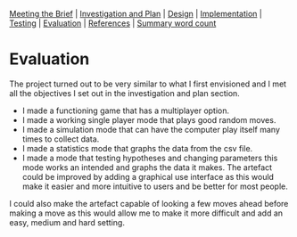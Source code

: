 [Meeting the Brief](README.md) |
[Investigation and Plan](Investigation_&_plan.md) |
[Design](Design.md) |
[Implementation](Implementation.md) |
[Testing](Testing.md) |
[Evaluation](Evaluation.md) |
[References](References.md) |
[Summary word count](Word_count.md)

# Evaluation
The project turned out to be very similar to what I first envisioned and I met all the objectives I set out in the investigation and plan section.

- I made a functioning game that has a multiplayer option. 
- I made a working single player mode that plays good random moves. 
- I made a simulation mode that can have the computer play itself many times to collect data.
- I made a statistics mode that graphs the data from the csv file.
- I made a mode that testing hypotheses and changing parameters this mode works an intended and graphs the data it makes. 
The artefact could be improved by adding a graphical use interface as this would make it easier and more intuitive to users and be better for most people.
 
I could also make the artefact capable of looking a few moves ahead before making a move as this would allow me to make it more difficult and add an easy, medium and hard setting. 